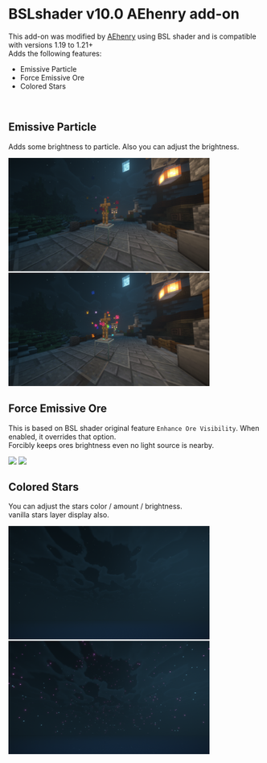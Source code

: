 # BSLshader v10.0 AEhenry add-on

This add-on was modified by [AEhenry]() using BSL shader and is compatible with versions 1.19 to 1.21+ <br/>
Adds the following features:
- Emissive Particle
- Force Emissive Ore
- Colored Stars

<br/>

## Emissive Particle
Adds some brightness to particle. Also you can adjust the brightness. 

<img src="preview/EP_off.png" width="400px"> <img src="preview/EP_on.png" width="400px"> 



## Force Emissive Ore
This is based on BSL shader original feature `Enhance Ore Visibility`. When enabled, it overrides that option. <br/>
Forcibly keeps ores brightness even no light source is nearby.

<img src="preview/FMO_off.png" width="400px"> <img src="preview/FMO_on.png" width="400px"> 



## Colored Stars
You can adjust the stars color / amount / brightness. <br/>
vanilla stars layer display also.

<img src="preview/CS_off.png" width="400px"> <img src="preview/CS_on.png" width="400px"> 
